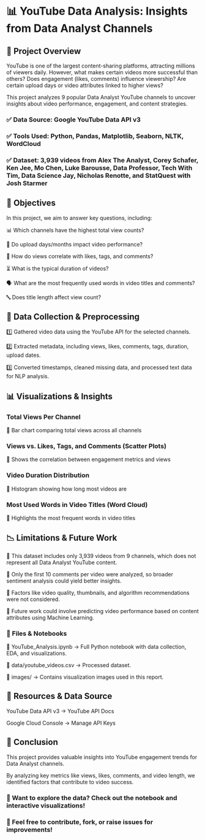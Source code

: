 # 📊 YouTube Data Analysis: Insights from Data Analyst Channels

## 📌 Project Overview

YouTube is one of the largest content-sharing platforms, attracting millions of viewers daily. However, what makes certain videos more successful than others? Does engagement (likes, comments) influence viewership? Are certain upload days or video attributes linked to higher views?

This project analyzes 9 popular Data Analyst YouTube channels to uncover insights about video performance, engagement, and content strategies.

### ✅ Data Source: Google YouTube Data API v3
### ✅ Tools Used: Python, Pandas, Matplotlib, Seaborn, NLTK, WordCloud
### ✅ Dataset: 3,939 videos from Alex The Analyst, Corey Schafer, Ken Jee, Mo Chen, Luke Barousse, Data Professor, Tech With Tim, Data Science Jay, Nicholas Renotte, and StatQuest with Josh Starmer

## 🎯 Objectives
In this project, we aim to answer key questions, including:

📊 Which channels have the highest total view counts?

📅 Do upload days/months impact video performance?

🔗 How do views correlate with likes, tags, and comments?

⏳ What is the typical duration of videos?

🗣️ What are the most frequently used words in video titles and comments?

🔤 Does title length affect view count?

## 📂 Data Collection & Preprocessing

1️⃣ Gathered video data using the YouTube API for the selected channels.

2️⃣ Extracted metadata, including views, likes, comments, tags, duration, upload dates.

3️⃣ Converted timestamps, cleaned missing data, and processed text data for NLP analysis.

## 📊 Visualizations & Insights

### Total Views Per Channel
📌 Bar chart comparing total views across all channels

### Views vs. Likes, Tags, and Comments (Scatter Plots)
📌 Shows the correlation between engagement metrics and views

### Video Duration Distribution
📌 Histogram showing how long most videos are

### Most Used Words in Video Titles (Word Cloud)
📌 Highlights the most frequent words in video titles

## 📉 Limitations & Future Work
🔹 This dataset includes only 3,939 videos from 9 channels, which does not represent all Data Analyst YouTube content.

🔹 Only the first 10 comments per video were analyzed, so broader sentiment analysis could yield better insights.

🔹 Factors like video quality, thumbnails, and algorithm recommendations were not considered.

🔹 Future work could involve predicting video performance based on content attributes using Machine Learning.

### 📂 Files & Notebooks

📄 YouTube_Analysis.ipynb → Full Python notebook with data collection, EDA, and visualizations.

📄 data/youtube_videos.csv → Processed dataset.

📄 images/ → Contains visualization images used in this report.

## 🔗 Resources & Data Source

YouTube Data API v3 → YouTube API Docs

Google Cloud Console → Manage API Keys

## 📢 Conclusion

This project provides valuable insights into YouTube engagement trends for Data Analyst channels.

By analyzing key metrics like views, likes, comments, and video length, we identified factors that contribute to video success.

### 📌 Want to explore the data? Check out the notebook and interactive visualizations!

### 🚀 Feel free to contribute, fork, or raise issues for improvements!
